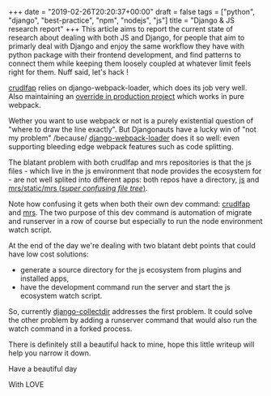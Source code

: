 +++
date = "2019-02-26T20:20:37+00:00"
draft = false
tags = ["python", "django", "best-practice", "npm", "nodejs", "js"]
title = "Django & JS research report"
+++
This article aims to report the current state of research about dealing with both JS and Django, for people that aim to primarly deal with Django and enjoy the same workflow they have with python package with their frontend development, and find patterns to connect them while keeping them loosely coupled at whatever limit feels right for them. Nuff said, let's hack !

[crudlfap](https://gitpitch.com/yourlabs/crudlfap#/12) relies on django-webpack-loader, which does its job very well. Also maintaining an [override in production project](https://github.com/betagouv/mrs/blob/master/src/mrs/static/js/crudlfap.js) which works in pure webpack.

Wether you want to use webpack or not is a purely existential question of "where to draw the line exactly". But Djangonauts have a lucky win of "not my problem" /because/ [django-webpack-loader](https://github.com/owais/django-webpack-loader/) does it so well: even supporting bleeding edge webpack features such as code splitting.

The blatant problem with both crudlfap and mrs repositories is that the js files - which live in the js environment that node provides the ecosystem for - are not well splited into different apps: both repos have a directory, [js](https://yourlabs.io/oss/crudlfap/tree/master/js) and [mrs/static/mrs (*super confusing file tree*)](https://github.com/betagouv/mrs/tree/master/src/mrs/static).

Note how confusing it gets when both their own dev command: [crudlfap](https://yourlabs.io/oss/crudlfap/blob/master/src/crudlfap/management/commands/dev.py) and [mrs](https://github.com/betagouv/mrs/tree/master/src/mrs/management/commands/dev.py). The two purpose of this dev command is automation of migrate and runserver in a row of course but especially to run the node environment watch script.

At the end of the day we're dealing with two blatant debt points that could have low cost solutions:

- generate a source directory for the js ecosystem from plugins and installed apps,
- have the development command run the server and start the js ecosystem watch script.

So, currently [django-collectdir](https://yourlabs.io/oss/django-collectdir) addresses the first problem. It could solve the other problem by adding a runserver command that would also run the watch command in a forked process.

There is definitely still a beautiful hack to mine, hope this little writeup will help you narrow it down.

Have a beautiful day

With LOVE